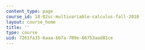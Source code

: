 ```yaml
---
content_type: page
course_id: 18-02sc-multivariable-calculus-fall-2010
layout: course_home
title: ''
type: course
uid: 7261fa35-6aaa-bb7a-709e-66753aad81ce
---
```


